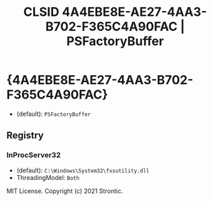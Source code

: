 ﻿---
title: "CLSID 4A4EBE8E-AE27-4AA3-B702-F365C4A90FAC | PSFactoryBuffer"
excerpt: What is COM-Object CLSID 4A4EBE8E-AE27-4AA3-B702-F365C4A90FAC?
---

# {4A4EBE8E-AE27-4AA3-B702-F365C4A90FAC}

* (default): `PSFactoryBuffer`

## Registry


### InProcServer32

* (default): `C:\Windows\System32\fxsutility.dll`
* ThreadingModel: `Both`

MIT License. Copyright (c) 2021 Strontic.


